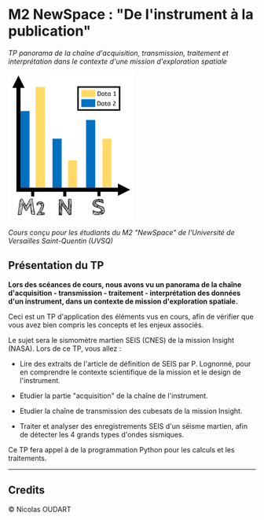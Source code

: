 # M2 NewSpace : "De l'instrument à la publication"

_TP panorama de la chaîne d'acquisition, transmission, traitement et interprétation dans le contexte d'une mission d'exploration spatiale_

![Logo](img/M2NS_logo.png)

_Cours conçu pour les étudiants du M2 "NewSpace" de l'Université de Versailles Saint-Quentin (UVSQ)_

## Présentation du TP

**Lors des scéances de cours, nous avons vu un panorama de la chaîne d'acquisition - transmission - traitement - interprétation des données d'un instrument, dans un contexte de mission d'exploration spatiale.**

Ceci est un TP d'application des éléments vus en cours, afin de vérifier que vous avez bien compris les concepts et les enjeux associés.

Le sujet sera le sismomètre martien SEIS (CNES) de la mission Insight (NASA).
Lors de ce TP, vous allez :

* Lire des extraits de l'article de définition de SEIS par P. Lognonné, pour en comprendre le contexte scientifique de la mission et le design de l'instrument.

* Etudier la partie "acquisition" de la chaîne de l'instrument.

* Etudier la chaîne de transmission des cubesats de la mission Insight.

* Traiter et analyser des enregistrements SEIS d'un séisme martien, afin de détecter les 4 grands types d'ondes sismiques.

Ce TP fera appel à de la programmation Python pour les calculs et les traitements.

---

## Credits

© Nicolas OUDART